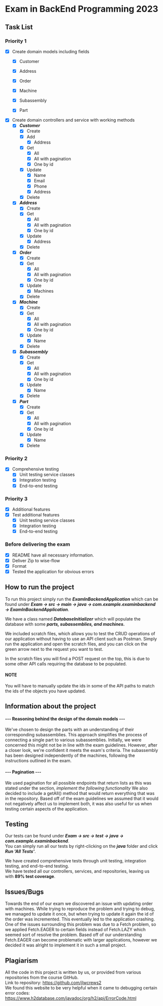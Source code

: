 # Exam in BackEnd Programming 2023

## Task List

### Priority 1

- [x] Create domain models including fields
  - [x] Customer
  - [x] Address
  - [x] Order
  - [x] Machine
  - [x] Subassembly
  - [x] Part
  

- [x] Create domain controllers and service with working methods
    - [x] ***Customer***
        - [x] Create
        - [x] Add
          - [x] Address        
        - [x] Get
          - [x] All
          - [x] All with pagination
          - [x] One by id
        - [x] Update
          - [x] Name
          - [x] Email
          - [x] Phone
          - [x] Address
        - [x] Delete
    - [x] ***Address***
        - [x] Create
        - [x] Get
            - [x] All
            - [x] All with pagination
            - [x] One by id
        - [x] Update
            - [x] Address
        - [x] Delete
    - [x] ***Order***
      - [x] Create
      - [x] Get
          - [x] All
          - [x] All with pagination
          - [x] One by id
      - [x] Update
          - [x] Machines
      - [x] Delete
    - [x] ***Machine***
      - [x] Create
      - [x] Get
          - [x] All
          - [x] All with pagination
          - [x] One by id
      - [x] Update
          - [x] Name
      - [x] Delete
    - [x] ***Subassembly***
        - [x] Create
        - [x] Get
            - [x] All
            - [x] All with pagination
            - [x] One by id
        - [x] Update
            - [x] Name
        - [x] Delete
    - [x] ***Part***
        - [x] Create
        - [x] Get
            - [x] All
            - [x] All with pagination
            - [x] One by id
        - [x] Update
            - [x] Name
        - [x] Delete

### Priority 2
- [x] Comprehensive testing
    - [x] Unit testing service classes
    - [x] Integration testing
    - [x] End-to-end testing

### Priority 3

- [x] Additional features
- [x] Test additional features
  - [x] Unit testing service classes
  - [x] Integration testing
  - [x] End-to-end testing

### Before delivering the exam

- [x] README have all necessary information.
- [x] Deliver Zip to wise-flow
- [x] Format
- [x] Tested the application for obvious errors

## How to run the project
To run this project simply run the ***ExamInBackendApplication*** which can be found under ***Exam -> src -> main -> java -> com.example.examinbackend -> ExamInBackendApplication***.

We have a class named ***DatabaseInitializer*** which will populate the database with some ***parts, subassemblies, and machines.***

We included scratch files, which allows you to test the CRUD operations of our application without having to use an API client such as Postman.
Simply run the application and open the scratch files, and you can click on the green arrow next to the request you want to test.

In the scratch files you will find a POST request on the top, this is due to some other API calls requiring the database to be populated.

#### NOTE
You will have to manually update the ids in some of the API paths to match the ids of the objects you have updated.


## Information about the project

#### --- Reasoning behind the design of the domain models ---
We've chosen to design the parts with an understanding of their corresponding subassemblies. This approach simplifies the 
process of connecting a single part to various subassemblies. Initially, we were concerned this might not be in line with 
the exam guidelines. However, after a closer look, we're confident it meets the exam's criteria. The subassembly has been 
designed independently of the machines, following the instructions outlined in the exam.

#### --- Pagination ---
We used pagination for all possible endpoints that return lists as this was stated under the section, *implement the following functionality*
We also decided to include a getAll() method that would return everything that was in the repository.
Based off of the exam guidelines we assumed that it would not negatively affect us to implement both, it was also useful
for us when testing certain aspects of the application.


## Testing
Our tests can be found under ***Exam -> src -> test -> java -> com.example.examinbackend***. <br/>
You can simply run all our tests by right-clicking on the ***java*** folder and click ***Run 'All Tests'***. <br/>

We have created comprehensive tests through unit testing, integration testing, and end-to-end testing. <br/>
We have tested all our controllers, services, and repositories, leaving us with **89% test coverage**. <br/>

## Issues/Bugs
Towards the end of our exam we discovered an issue with updating order with machines. While trying to reproduce the problem
and trying to debug, we managed to update it once, but when trying to update it again the id of the order was incremented.
This eventually led to the application crashing. One of the issues surrounding this problem was due to a Fetch problem, so
we applied Fetch.EAGER to certain fields instead of Fetch.LAZY which seemed sort of resolve the problem. Based off of our
understanding Fetch.EAGER can become problematic with larger applications, however we decided it was alright to implement it
in such a small project.

## Plagiarism
All the code in this project is written by us, or provided from various repositories from the course GitHub. <br/>
Link to repository: https://github.com/jlwcrews2 <br/>
We found this website to be very helpful when it came to debugging certain error codes: https://www.h2database.com/javadoc/org/h2/api/ErrorCode.html
